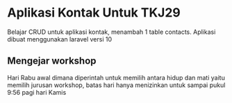 # Aplikasi Kontak Untuk TKJ29
Belajar CRUD untuk aplikasi kontak, menambah 1 table contacts. Aplikasi dibuat menggunakan laravel versi 10
## Mengejar workshop
Hari Rabu awal dimana diperintah untuk memilih antara hidup dan mati yaitu memilih jurusan workshop, batas hari hanya menizinkan untuk sampai pukul 9:56 pagi hari Kamis